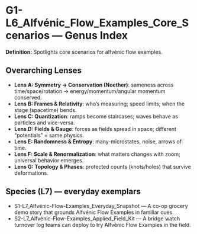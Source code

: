 # G1-L6_Alfvénic_Flow_Examples_Core_Scenarios — Genus Index
**Definition:** Spotlights core scenarios for alfvénic flow examples.

## Overarching Lenses

- **Lens A: Symmetry -> Conservation (Noether)**: sameness across time/space/rotation → energy/momentum/angular momentum conserved.
- **Lens B: Frames & Relativity**: who’s measuring; speed limits; when the stage (spacetime) bends.
- **Lens C: Quantization**: ramps become staircases; waves behave as particles and vice-versa.
- **Lens D: Fields & Gauge**: forces as fields spread in space; different “potentials” = same physics.
- **Lens E: Randomness & Entropy**: many-microstates, noise, arrows of time.
- **Lens F: Scale & Renormalization**: what matters changes with zoom; universal behavior emerges.
- **Lens G: Topology & Phases**: protected counts (knots/holes) that survive deformations.

## Species (L7) — everyday exemplars
- S1-L7_Alfvénic-Flow-Examples_Everyday_Snapshot — A co-op grocery demo story that grounds Alfvénic Flow Examples in familiar cues.
- S2-L7_Alfvénic-Flow-Examples_Applied_Field_Kit — A bridge watch turnover log teams can deploy to try Alfvénic Flow Examples in the field.

